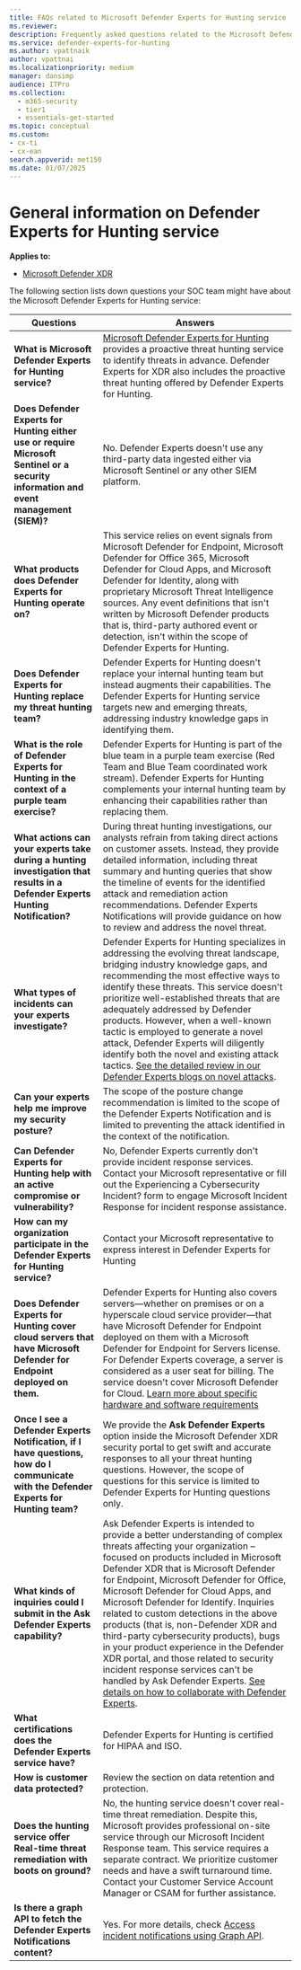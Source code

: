 ```yaml
---
title: FAQs related to Microsoft Defender Experts for Hunting service
ms.reviewer:
description: Frequently asked questions related to the Microsoft Defender Experts for hunting service
ms.service: defender-experts-for-hunting
ms.author: vpattnaik
author: vpattnai
ms.localizationpriority: medium
manager: dansimp
audience: ITPro
ms.collection:
  - m365-security
  - tier1
  - essentials-get-started
ms.topic: conceptual
ms.custom: 
- cx-ti
- cx-ean
search.appverid: met150
ms.date: 01/07/2025
---
```


# General information on Defender Experts for Hunting service

**Applies to:**

- [Microsoft Defender XDR](microsoft-365-defender.md)

The following section lists down questions your SOC team might have about the Microsoft Defender Experts for Hunting service:

| Questions | Answers |
|---------|---------|
| **What is Microsoft Defender Experts for Hunting service?** | [Microsoft Defender Experts for Hunting](defender-experts-for-hunting.md) provides a proactive threat hunting service to identify threats in advance. Defender Experts for XDR also includes the proactive threat hunting offered by Defender Experts for Hunting.|
|**Does Defender Experts for Hunting either use or require Microsoft Sentinel or a security information and event management (SIEM)?**| No. Defender Experts doesn't use any third-party data ingested either via Microsoft Sentinel or any other SIEM platform.|
|**What products does Defender Experts for Hunting operate on?**| This service relies on event signals from Microsoft Defender for Endpoint, Microsoft Defender for Office 365, Microsoft Defender for Cloud Apps, and Microsoft Defender for Identity, along with proprietary Microsoft Threat Intelligence sources. Any event definitions that isn't written by Microsoft Defender products that is, third-party authored event or detection, isn't within the scope of Defender Experts for Hunting.|
|**Does Defender Experts for Hunting replace my threat hunting team?**| Defender Experts for Hunting doesn't replace your internal hunting team but instead augments their capabilities. The Defender Experts for Hunting service targets new and emerging threats, addressing industry knowledge gaps in identifying them.|
|**What is the role of Defender Experts for Hunting in the context of a purple team exercise?**| Defender Experts for Hunting is part of the blue team in a purple team exercise (Red Team and Blue Team coordinated work stream). Defender Experts for Hunting complements your internal hunting team by enhancing their capabilities rather than replacing them.|
|**What actions can your experts take during a hunting investigation that results in a Defender Experts Hunting Notification?**| During threat hunting investigations, our analysts refrain from taking direct actions on customer assets. Instead, they provide detailed information, including threat summary and hunting queries that show the timeline of events for the identified attack and remediation action recommendations. Defender Experts Notifications will provide guidance on how to review and address the novel threat.|
|**What types of incidents can your experts investigate?**| Defender Experts for Hunting specializes in addressing the evolving threat landscape, bridging industry knowledge gaps, and recommending the most effective ways to identify these threats. This service doesn't prioritize well-established threats that are adequately addressed by Defender products. However, when a well-known tactic is employed to generate a novel attack, Defender Experts will diligently identify both the novel and existing attack tactics. [See the detailed review in our Defender Experts blogs on novel attacks](https://techcommunity.microsoft.com/tag/Defender%20Experts%20for%20Hunting?nodeId=board%3AMicrosoftSecurityExperts).|
|**Can your experts help me improve my security posture?**| The scope of the posture change recommendation is limited to the scope of the Defender Experts Notification and is limited to preventing the attack identified in the context of the notification.|
|**Can Defender Experts for Hunting help with an active compromise or vulnerability?**| No, Defender Experts currently don't provide incident response services. Contact your Microsoft representative or fill out the Experiencing a Cybersecurity Incident? form to engage Microsoft Incident Response for incident response assistance.|
|**How can my organization participate in the Defender Experts for Hunting service?**| Contact your Microsoft representative to express interest in Defender Experts for Hunting|
|**Does Defender Experts for Hunting cover cloud servers that have Microsoft Defender for Endpoint deployed on them.**| Defender Experts for Hunting also covers servers—whether on premises or on a hyperscale cloud service provider—that have Microsoft Defender for Endpoint deployed on them with a Microsoft Defender for Endpoint for Servers license. For Defender Experts coverage, a server is considered as a user seat for billing. The service doesn't cover Microsoft Defender for Cloud. [Learn more about specific hardware and software requirements](../../defender-endpoint/minimum-requirements.md)|
|**Once I see a Defender Experts Notification, if I have questions, how do I communicate with the Defender Experts for Hunting team?**| We provide the **Ask Defender Experts** option inside the Microsoft Defender XDR security portal to get swift and accurate responses to all your threat hunting questions. However, the scope of questions for this service is limited to Defender Experts for Hunting questions only.|
|**What kinds of inquiries could I submit in the Ask Defender Experts capability?**| Ask Defender Experts is intended to provide a better understanding of complex threats affecting your organization – focused on products included in Microsoft Defender XDR that is Microsoft Defender for Endpoint, Microsoft Defender for Office, Microsoft Defender for Cloud Apps, and Microsoft Defender for Identify. Inquiries related to custom detections in the above products (that is, non-Defender XDR and third-party cybersecurity products), bugs in your product experience in the Defender XDR portal, and those related to security incident response services can't be handled by Ask Defender Experts. [See details on how to collaborate with Defender Experts](experts-on-demand.md).|
|**What certifications does the Defender Experts service have?**| Defender Experts for Hunting is certified for HIPAA and ISO.|
|**How is customer data protected?**|Review the section on data retention and protection.|
|**Does the hunting service offer Real-time threat remediation with boots on ground?**| No, the hunting service doesn't cover real-time threat remediation. Despite this, Microsoft provides professional on-site service through our Microsoft Incident Response team. This service requires a separate contract. We prioritize customer needs and have a swift turnaround time. Contact your Customer Service Account Manager or CSAM for further assistance.|
|**Is there a graph API to fetch the Defender Experts Notifications content?**| Yes. For more details, check [Access incident notifications using Graph API](access-den-graph-api.md).|